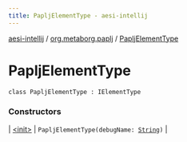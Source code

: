 ```yaml
---
title: PapljElementType - aesi-intellij
---
```


[aesi-intellij](../../index.html) / [org.metaborg.paplj](../index.html) / [PapljElementType](.)

# PapljElementType

`class PapljElementType : IElementType`

### Constructors

| [&lt;init&gt;](-init-.html) | `PapljElementType(debugName: `[`String`](https://kotlinlang.org/api/latest/jvm/stdlib/kotlin/-string/index.html)`)` |

